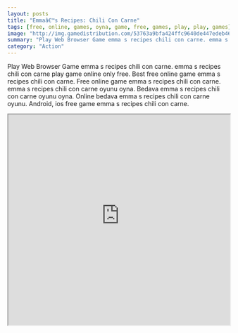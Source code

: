 ```yaml
---
layout: posts
title: "Emmaâ€™s Recipes: Chili Con Carne"
tags: [free, online, games, oyna, game, free, games, play, play, games]
image: "http://img.gamedistribution.com/53763a9bfa424ffc9640de447edeb465.jpg"
summary: "Play Web Browser Game emma s recipes chili con carne. emma s recipes chili con carne play game online only free. Best free online game emma s recipes chili con carne. Free online game emma s recipes chili con carne. emma s recipes chili con carne oyunu oyna. Bedava emma s recipes chili con carne oyunu oyna. Online bedava emma s recipes chili con carne oyunu. Android, ios free game emma s recipes chili con carne."
category: "Action"
---
```


Play Web Browser Game emma s recipes chili con carne. emma s recipes chili con carne play game online only free. Best free online game emma s recipes chili con carne. Free online game emma s recipes chili con carne. emma s recipes chili con carne oyunu oyna. Bedava emma s recipes chili con carne oyunu oyna. Online bedava emma s recipes chili con carne oyunu. Android, ios free game emma s recipes chili con carne.

<iframe width="100%" height="480px;" src="http://flash.gamedistribution.com?game=53763a9bfa424ffc9640de447edeb465"></iframe>